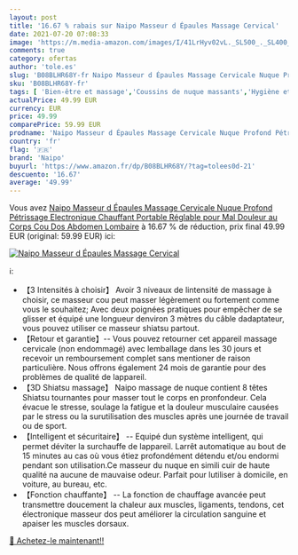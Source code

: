 ```yaml
---
layout: post
title: '16.67 % rabais sur Naipo Masseur d Épaules Massage Cervical'
date: 2021-07-20 07:08:33
image: 'https://m.media-amazon.com/images/I/41LrHyv02vL._SL500_._SL400_.jpg'
comments: true
category: ofertas
author: 'tole.es'
slug: 'B08BLHR68Y-fr Naipo Masseur d Épaules Massage Cervicale Nuque Profond...'
sku: 'B08BLHR68Y-fr'
tags: [ 'Bien-être et massage','Coussins de nuque massants','Hygiène et Santé','Massage et relaxation','Masseurs électriques','naipo', ]
actualPrice: 49.99 EUR
currency: EUR
price: 49.99
comparePrice: 59.99 EUR
prodname: 'Naipo Masseur d Épaules Massage Cervicale Nuque Profond Pétrissage Electronique Chauffant Portable Réglable pour Mal Douleur au Corps Cou Dos Abdomen Lombaire'
country: 'fr'
flag: '🇫🇷'
brand: 'Naipo'
buyurl: 'https://www.amazon.fr/dp/B08BLHR68Y/?tag=tolees0d-21'
descuento: '16.67'
average: '49.99'
---
```


Vous avez [Naipo Masseur d Épaules Massage Cervicale Nuque Profond Pétrissage Electronique Chauffant Portable Réglable pour Mal Douleur au Corps Cou Dos Abdomen Lombaire](https://www.amazon.fr/dp/B08BLHR68Y/?tag=tolees0d-21)  à  16.67 % de réduction, prix final  49.99 EUR (original: 59.99 EUR) ici:

[![Naipo Masseur d Épaules Massage Cervical](https://m.media-amazon.com/images/I/41LrHyv02vL._SL500_._SL400_.jpg)](https://www.amazon.fr/dp/B08BLHR68Y/?tag=tolees0d-21)

ℹ️:

- 【3 Intensités à choisir】 Avoir 3 niveaux de lintensité de massage à choisir, ce masseur cou peut masser légèrement ou fortement comme vous le souhaitez; Avec deux poignées pratiques pour empêcher de se glisser et équipé une longueur denviron 3 mètres du câble dadaptateur, vous pouvez utiliser ce masseur shiatsu partout.
- 【Retour et garantie】-- Vous pouvez retourner cet appareil massage cervicale (non endommagé) avec lemballage dans les 30 jours et recevoir un remboursement complet sans mentioner de raison particulière. Nous offrons également 24 mois de garantie pour des problèmes de qualité de lappareil.
- 【3D Shiatsu massage】 Naipo massage de nuque contient 8 têtes Shiatsu tournantes pour masser tout le corps en pronfondeur. Cela évacue le stresse, soulage la fatigue et la douleur musculaire causées par le stress ou la surutilisation des muscles après une journée de travail ou de sport.
- 【Intelligent et sécuritaire】 -- Equipé dun système intelligent, qui permet déviter la surchauffe de lappareil. Larrêt automatique au bout de 15 minutes au cas où vous étiez profondément détendu et/ou endormi pendant son utilisation.Ce masseur du nuque en simili cuir de haute qualité na aucune de mauvaise odeur. Parfait pour lutiliser à domicile, en voiture, au bureau, etc.
- 【Fonction chauffante】 -- La fonction de chauffage avancée peut transmettre doucement la chaleur aux muscles, ligaments, tendons, cet électronique masseur dos peut améliorer la circulation sanguine et apaiser les muscles dorsaux.

[🛒 Achetez-le maintenant!!](https://www.amazon.fr/dp/B08BLHR68Y/?tag=tolees0d-21)
